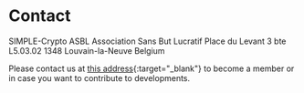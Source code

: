 # Contact

SIMPLE-Crypto ASBL
Association Sans But Lucratif
Place du Levant 3 bte L5.03.02
1348 Louvain-la-Neuve
Belgium

Please contact us at [this address](email.png){:target="_blank"} to become a 
member or in case you want to contribute to developments.
